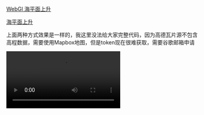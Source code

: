 [WebGl 海平面上升](https://openlayers.org/en/latest/examples/webgl-sea-level.html)

[海平面上升](https://openlayers.org/en/latest/examples/sea-level.html)

上面两种方式效果是一样的，我这里没法给大家完整代码，因为高德瓦片源不包含高程数据，需要使用Mapbox地图，但是token现在很难获取，需要谷歌邮箱申请

<video controls>
  <source src="./assets/103_海平面上升.mp4" type="video/mp4" />
  您的浏览器不支持HTML5视频标签。
</video>
